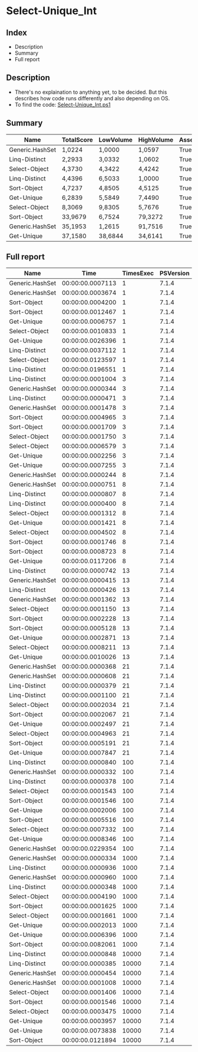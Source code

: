 # Select-Unique_Int

## Index

- Description
- Summary
- Full report

## Description

- There's no explaination to anything yet, to be decided. But this describes how code runs differently and also depending on OS.
- To find the code: [Select-Unique_Int.ps1](/PerformanceTests/Select-Unique_Int.ps1 )

## Summary

|Name|TotalScore|LowVolume|HighVolume|Assert|OS|
|---|---|---|---|---|---|
|Generic.HashSet|1,0224|1,0000|1,0597|True|Win|
|Linq-Distinct|2,2933|3,0332|1,0602|True|Win|
|Select-Object|4,3730|4,3422|4,4242|True|Win|
|Linq-Distinct|4,4396|6,5033|1,0000|True|Mac|
|Sort-Object|4,7237|4,8505|4,5125|True|Win|
|Get-Unique|6,2839|5,5849|7,4490|True|Win|
|Select-Object|8,3069|9,8305|5,7676|True|Mac|
|Sort-Object|33,9679|6,7524|79,3272|True|Mac|
|Generic.HashSet|35,1953|1,2615|91,7516|True|Mac|
|Get-Unique|37,1580|38,6844|34,6141|True|Mac|

## Full report

|Name|Time|TimesExec|PSVersion|CLR|WorkSet|Total|Assert|Max|Min|Samples|Score|OS|
|---|---|---|---|---|---|---|---|---|---|---|---|---|
|Generic.HashSet|00:00:00.0007113|1|7.1.4|CoreCLR|1155072|00:00:00.0028453|True|00:00:00.0021312|00:00:00.0001097|4|1|Mac|
|Generic.HashSet|00:00:00.0003674|1|7.1.4|CoreCLR|8192|00:00:00.0014694|True|00:00:00.0013590|00:00:00.0000268|4|1|Win|
|Sort-Object|00:00:00.0004200|1|7.1.4|CoreCLR|0|00:00:00.0016798|True|00:00:00.0012804|00:00:00.0001219|4|1,1431682090364725|Win|
|Sort-Object|00:00:00.0012467|1|7.1.4|CoreCLR|4096|00:00:00.0049869|True|00:00:00.0023926|00:00:00.0004998|4|1,7527063123857725|Mac|
|Get-Unique|00:00:00.0006757|1|7.1.4|CoreCLR|4096|00:00:00.0027029|True|00:00:00.0021519|00:00:00.0001472|4|1,8391399020141534|Win|
|Select-Object|00:00:00.0010833|1|7.1.4|CoreCLR|335872|00:00:00.0043333|True|00:00:00.0039750|00:00:00.0000985|4|2,948557430593359|Win|
|Get-Unique|00:00:00.0026396|1|7.1.4|CoreCLR|77824|00:00:00.0105584|True|00:00:00.0082789|00:00:00.0005808|4|3,7109517784338535|Mac|
|Linq-Distinct|00:00:00.0037112|1|7.1.4|CoreCLR|274432|00:00:00.0148448|True|00:00:00.0147095|00:00:00.0000258|4|10,101252041371803|Win|
|Select-Object|00:00:00.0123597|1|7.1.4|CoreCLR|479232|00:00:00.0494389|True|00:00:00.0476178|00:00:00.0005882|4|17,37621256853648|Mac|
|Linq-Distinct|00:00:00.0196551|1|7.1.4|CoreCLR|262144|00:00:00.0786205|True|00:00:00.0783125|00:00:00.0000506|4|27,632644453816955|Mac|
|Linq-Distinct|00:00:00.0001004|3|7.1.4|CoreCLR|12288|00:00:00.0004017|True|00:00:00.0001113|00:00:00.0000874|4|1|Mac|
|Generic.HashSet|00:00:00.0000344|3|7.1.4|CoreCLR|0|00:00:00.0001376|True|00:00:00.0000560|00:00:00.0000253|4|1|Win|
|Linq-Distinct|00:00:00.0000471|3|7.1.4|CoreCLR|0|00:00:00.0001885|True|00:00:00.0001106|00:00:00.0000239|4|1,369186046511628|Win|
|Generic.HashSet|00:00:00.0001478|3|7.1.4|CoreCLR|0|00:00:00.0005911|True|00:00:00.0003131|00:00:00.0000839|4|1,4721115537848606|Mac|
|Sort-Object|00:00:00.0004965|3|7.1.4|CoreCLR|0|00:00:00.0019861|True|00:00:00.0006075|00:00:00.0004254|4|4,945219123505976|Mac|
|Sort-Object|00:00:00.0001709|3|7.1.4|CoreCLR|0|00:00:00.0006835|True|00:00:00.0002372|00:00:00.0001456|4|4,968023255813954|Win|
|Select-Object|00:00:00.0001750|3|7.1.4|CoreCLR|0|00:00:00.0006999|True|00:00:00.0001880|00:00:00.0001526|4|5,087209302325581|Win|
|Select-Object|00:00:00.0006579|3|7.1.4|CoreCLR|0|00:00:00.0026315|True|00:00:00.0009462|00:00:00.0004204|4|6,552788844621514|Mac|
|Get-Unique|00:00:00.0002256|3|7.1.4|CoreCLR|0|00:00:00.0009024|True|00:00:00.0002671|00:00:00.0001811|4|6,558139534883721|Win|
|Get-Unique|00:00:00.0007255|3|7.1.4|CoreCLR|4096|00:00:00.0029021|True|00:00:00.0008402|00:00:00.0006243|4|7,2260956175298805|Mac|
|Generic.HashSet|00:00:00.0000244|8|7.1.4|CoreCLR|0|00:00:00.0000978|True|00:00:00.0000401|00:00:00.0000178|4|1|Win|
|Generic.HashSet|00:00:00.0000751|8|7.1.4|CoreCLR|0|00:00:00.0003004|True|00:00:00.0000930|00:00:00.0000676|4|1|Mac|
|Linq-Distinct|00:00:00.0000807|8|7.1.4|CoreCLR|0|00:00:00.0003229|True|00:00:00.0000875|00:00:00.0000750|4|1,0745672436751|Mac|
|Linq-Distinct|00:00:00.0000400|8|7.1.4|CoreCLR|0|00:00:00.0001600|True|00:00:00.0000657|00:00:00.0000313|4|1,639344262295082|Win|
|Select-Object|00:00:00.0001312|8|7.1.4|CoreCLR|0|00:00:00.0005249|True|00:00:00.0001562|00:00:00.0001178|4|5,377049180327869|Win|
|Get-Unique|00:00:00.0001421|8|7.1.4|CoreCLR|0|00:00:00.0005684|True|00:00:00.0001945|00:00:00.0001219|4|5,823770491803279|Win|
|Select-Object|00:00:00.0004502|8|7.1.4|CoreCLR|0|00:00:00.0018007|True|00:00:00.0005559|00:00:00.0003570|4|5,994673768308921|Mac|
|Sort-Object|00:00:00.0001746|8|7.1.4|CoreCLR|0|00:00:00.0006983|True|00:00:00.0002326|00:00:00.0001507|4|7,155737704918033|Win|
|Sort-Object|00:00:00.0008723|8|7.1.4|CoreCLR|16384|00:00:00.0034891|True|00:00:00.0018970|00:00:00.0004730|4|11,615179760319574|Mac|
|Get-Unique|00:00:00.0117206|8|7.1.4|CoreCLR|12288|00:00:00.0468824|True|00:00:00.0443963|00:00:00.0006914|4|156,06657789613848|Mac|
|Linq-Distinct|00:00:00.0000742|13|7.1.4|CoreCLR|4096|00:00:00.0002967|True|00:00:00.0000876|00:00:00.0000644|4|1|Mac|
|Generic.HashSet|00:00:00.0000415|13|7.1.4|CoreCLR|0|00:00:00.0001659|True|00:00:00.0000643|00:00:00.0000331|4|1|Win|
|Linq-Distinct|00:00:00.0000426|13|7.1.4|CoreCLR|0|00:00:00.0001703|True|00:00:00.0000690|00:00:00.0000289|4|1,0265060240963855|Win|
|Generic.HashSet|00:00:00.0001362|13|7.1.4|CoreCLR|0|00:00:00.0005449|True|00:00:00.0002328|00:00:00.0000983|4|1,8355795148247978|Mac|
|Select-Object|00:00:00.0001150|13|7.1.4|CoreCLR|1081344|00:00:00.0004601|True|00:00:00.0001446|00:00:00.0001036|4|2,7710843373493974|Win|
|Sort-Object|00:00:00.0002228|13|7.1.4|CoreCLR|0|00:00:00.0008910|True|00:00:00.0002867|00:00:00.0001842|4|5,36867469879518|Win|
|Sort-Object|00:00:00.0005128|13|7.1.4|CoreCLR|4096|00:00:00.0020512|True|00:00:00.0006122|00:00:00.0004726|4|6,9110512129380055|Mac|
|Get-Unique|00:00:00.0002871|13|7.1.4|CoreCLR|0|00:00:00.0011484|True|00:00:00.0003518|00:00:00.0002198|4|6,918072289156626|Win|
|Select-Object|00:00:00.0008211|13|7.1.4|CoreCLR|20480|00:00:00.0032843|True|00:00:00.0016477|00:00:00.0004427|4|11,066037735849056|Mac|
|Get-Unique|00:00:00.0010026|13|7.1.4|CoreCLR|8192|00:00:00.0040104|True|00:00:00.0017551|00:00:00.0007228|4|13,512129380053908|Mac|
|Generic.HashSet|00:00:00.0000368|21|7.1.4|CoreCLR|0|00:00:00.0001474|True|00:00:00.0000633|00:00:00.0000249|4|1|Win|
|Generic.HashSet|00:00:00.0000608|21|7.1.4|CoreCLR|20480|00:00:00.0002431|True|00:00:00.0000837|00:00:00.0000489|4|1|Mac|
|Linq-Distinct|00:00:00.0000379|21|7.1.4|CoreCLR|0|00:00:00.0001516|True|00:00:00.0000605|00:00:00.0000288|4|1,0298913043478262|Win|
|Linq-Distinct|00:00:00.0001100|21|7.1.4|CoreCLR|65536|00:00:00.0004402|True|00:00:00.0001408|00:00:00.0000953|4|1,8092105263157894|Mac|
|Select-Object|00:00:00.0002034|21|7.1.4|CoreCLR|0|00:00:00.0008135|True|00:00:00.0002653|00:00:00.0001745|4|5,5271739130434785|Win|
|Sort-Object|00:00:00.0002067|21|7.1.4|CoreCLR|16384|00:00:00.0008268|True|00:00:00.0003543|00:00:00.0001511|4|5,616847826086956|Win|
|Get-Unique|00:00:00.0002497|21|7.1.4|CoreCLR|0|00:00:00.0009987|True|00:00:00.0003161|00:00:00.0002063|4|6,7853260869565215|Win|
|Select-Object|00:00:00.0004963|21|7.1.4|CoreCLR|0|00:00:00.0019852|True|00:00:00.0006958|00:00:00.0004106|4|8,162828947368421|Mac|
|Sort-Object|00:00:00.0005191|21|7.1.4|CoreCLR|0|00:00:00.0020764|True|00:00:00.0007471|00:00:00.0004235|4|8,537828947368421|Mac|
|Get-Unique|00:00:00.0007847|21|7.1.4|CoreCLR|16384|00:00:00.0031389|True|00:00:00.0012579|00:00:00.0005934|4|12,90625|Mac|
|Linq-Distinct|00:00:00.0000840|100|7.1.4|CoreCLR|0|00:00:00.0003359|True|00:00:00.0001080|00:00:00.0000683|4|1|Mac|
|Generic.HashSet|00:00:00.0000332|100|7.1.4|CoreCLR|0|00:00:00.0001326|True|00:00:00.0000557|00:00:00.0000247|4|1|Win|
|Linq-Distinct|00:00:00.0000378|100|7.1.4|CoreCLR|0|00:00:00.0001510|True|00:00:00.0000554|00:00:00.0000271|4|1,1385542168674698|Win|
|Select-Object|00:00:00.0001543|100|7.1.4|CoreCLR|0|00:00:00.0006171|True|00:00:00.0001896|00:00:00.0001323|4|4,647590361445783|Win|
|Sort-Object|00:00:00.0001546|100|7.1.4|CoreCLR|0|00:00:00.0006184|True|00:00:00.0002025|00:00:00.0001337|4|4,656626506024097|Win|
|Get-Unique|00:00:00.0002006|100|7.1.4|CoreCLR|0|00:00:00.0008025|True|00:00:00.0002581|00:00:00.0001659|4|6,042168674698795|Win|
|Sort-Object|00:00:00.0005516|100|7.1.4|CoreCLR|0|00:00:00.0022063|True|00:00:00.0007595|00:00:00.0003970|4|6,566666666666666|Mac|
|Select-Object|00:00:00.0007332|100|7.1.4|CoreCLR|0|00:00:00.0029330|True|00:00:00.0015847|00:00:00.0004088|4|8,728571428571428|Mac|
|Get-Unique|00:00:00.0008346|100|7.1.4|CoreCLR|-430080|00:00:00.0033385|True|00:00:00.0012655|00:00:00.0006289|4|9,935714285714285|Mac|
|Generic.HashSet|00:00:00.0229354|100|7.1.4|CoreCLR|-282624|00:00:00.0917418|True|00:00:00.0914428|00:00:00.0000687|4|273,04047619047617|Mac|
|Generic.HashSet|00:00:00.0000334|1000|7.1.4|CoreCLR|327680|00:00:00.0001335|True|00:00:00.0000574|00:00:00.0000247|4|1|Win|
|Linq-Distinct|00:00:00.0000936|1000|7.1.4|CoreCLR|0|00:00:00.0003746|True|00:00:00.0001133|00:00:00.0000524|4|1|Mac|
|Generic.HashSet|00:00:00.0000960|1000|7.1.4|CoreCLR|65536|00:00:00.0003842|True|00:00:00.0001447|00:00:00.0000734|4|1,0256410256410255|Mac|
|Linq-Distinct|00:00:00.0000348|1000|7.1.4|CoreCLR|241664|00:00:00.0001393|True|00:00:00.0000580|00:00:00.0000249|4|1,0419161676646707|Win|
|Select-Object|00:00:00.0004190|1000|7.1.4|CoreCLR|0|00:00:00.0016762|True|00:00:00.0004953|00:00:00.0003642|4|4,476495726495727|Mac|
|Sort-Object|00:00:00.0001625|1000|7.1.4|CoreCLR|0|00:00:00.0006500|True|00:00:00.0002219|00:00:00.0001351|4|4,865269461077844|Win|
|Select-Object|00:00:00.0001661|1000|7.1.4|CoreCLR|4096|00:00:00.0006645|True|00:00:00.0002302|00:00:00.0001306|4|4,973053892215569|Win|
|Get-Unique|00:00:00.0002013|1000|7.1.4|CoreCLR|40960|00:00:00.0008053|True|00:00:00.0002700|00:00:00.0001675|4|6,026946107784431|Win|
|Get-Unique|00:00:00.0006396|1000|7.1.4|CoreCLR|40960|00:00:00.0025585|True|00:00:00.0007589|00:00:00.0005553|4|6,833333333333333|Mac|
|Sort-Object|00:00:00.0082061|1000|7.1.4|CoreCLR|0|00:00:00.0328243|True|00:00:00.0314670|00:00:00.0003679|4|87,67200854700855|Mac|
|Linq-Distinct|00:00:00.0000848|10000|7.1.4|CoreCLR|0|00:00:00.0003392|True|00:00:00.0001148|00:00:00.0000648|4|1|Mac|
|Linq-Distinct|00:00:00.0000385|10000|7.1.4|CoreCLR|0|00:00:00.0001540|True|00:00:00.0000693|00:00:00.0000274|4|1|Win|
|Generic.HashSet|00:00:00.0000454|10000|7.1.4|CoreCLR|0|00:00:00.0001818|True|00:00:00.0000742|00:00:00.0000350|4|1,1792207792207792|Win|
|Generic.HashSet|00:00:00.0001008|10000|7.1.4|CoreCLR|61440|00:00:00.0004030|True|00:00:00.0001576|00:00:00.0000703|4|1,1886792452830188|Mac|
|Select-Object|00:00:00.0001406|10000|7.1.4|CoreCLR|0|00:00:00.0005625|True|00:00:00.0001738|00:00:00.0001207|4|3,651948051948052|Win|
|Sort-Object|00:00:00.0001546|10000|7.1.4|CoreCLR|0|00:00:00.0006183|True|00:00:00.0002217|00:00:00.0001254|4|4,015584415584415|Win|
|Select-Object|00:00:00.0003475|10000|7.1.4|CoreCLR|90112|00:00:00.0013900|True|00:00:00.0003977|00:00:00.0003232|4|4,097877358490566|Mac|
|Get-Unique|00:00:00.0003957|10000|7.1.4|CoreCLR|0|00:00:00.0015829|True|00:00:00.0004494|00:00:00.0003465|4|10,277922077922078|Win|
|Get-Unique|00:00:00.0073838|10000|7.1.4|CoreCLR|32768|00:00:00.0295353|True|00:00:00.0274370|00:00:00.0005693|4|87,07311320754717|Mac|
|Sort-Object|00:00:00.0121894|10000|7.1.4|CoreCLR|24576|00:00:00.0487577|True|00:00:00.0470555|00:00:00.0005094|4|143,7429245283019|Mac|
